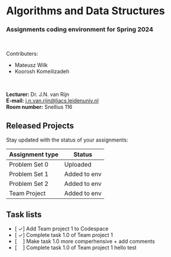 # Algorithms and Data Structures
### Assignments coding environment for Spring 2024


<br>

Contributers:
- Mateusz Wilk 
- Koorosh Komeilizadeh

<br>

**Lecturer:** Dr. J.N. van Rijn  
**E-mail:** j.n.van.rijn@liacs.leidenuniv.nl  
**Room number:** Snellius 116

## Released Projects

Stay updated with the status of your assignments:

| Assignment type | Status        |
|-----------------|---------------|
| Problem Set 0   | Uploaded      |
| Problem Set 1   | Added to env  |
| Problem Set 2   | Added to env  |
| Team Project    | Added to env  |

## Task lists

- [ $\checkmark$] Add Team project 1 to Codespace
- [ $\checkmark$] Complete task 1.0 of Team project 1
- [$\quad$] Make task 1.0 more comperhensive + add comments
- [$\quad$] Complete task 1.0 of Team project 1
hello test